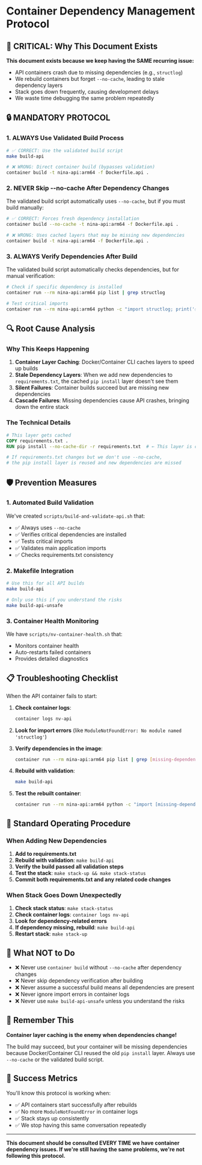 # Container Dependency Management Protocol

## 🚨 CRITICAL: Why This Document Exists

**This document exists because we keep having the SAME recurring issue:**
- API containers crash due to missing dependencies (e.g., `structlog`)
- We rebuild containers but forget `--no-cache`, leading to stale dependency layers
- Stack goes down frequently, causing development delays
- We waste time debugging the same problem repeatedly

## 🔒 MANDATORY PROTOCOL

### 1. **ALWAYS Use Validated Build Process**

```bash
# ✅ CORRECT: Use the validated build script
make build-api

# ❌ WRONG: Direct container build (bypasses validation)
container build -t nina-api:arm64 -f Dockerfile.api .
```

### 2. **NEVER Skip --no-cache After Dependency Changes**

The validated build script automatically uses `--no-cache`, but if you must build manually:

```bash
# ✅ CORRECT: Forces fresh dependency installation
container build --no-cache -t nina-api:arm64 -f Dockerfile.api .

# ❌ WRONG: Uses cached layers that may be missing new dependencies
container build -t nina-api:arm64 -f Dockerfile.api .
```

### 3. **ALWAYS Verify Dependencies After Build**

The validated build script automatically checks dependencies, but for manual verification:

```bash
# Check if specific dependency is installed
container run --rm nina-api:arm64 pip list | grep structlog

# Test critical imports
container run --rm nina-api:arm64 python -c "import structlog; print('✅ structlog works')"
```

## 🔍 Root Cause Analysis

### Why This Keeps Happening

1. **Container Layer Caching**: Docker/Container CLI caches layers to speed up builds
2. **Stale Dependency Layers**: When we add new dependencies to `requirements.txt`, the cached `pip install` layer doesn't see them
3. **Silent Failures**: Container builds succeed but are missing new dependencies
4. **Cascade Failures**: Missing dependencies cause API crashes, bringing down the entire stack

### The Technical Details

```dockerfile
# This layer gets cached
COPY requirements.txt .
RUN pip install --no-cache-dir -r requirements.txt  # ← This layer is cached!

# If requirements.txt changes but we don't use --no-cache,
# the pip install layer is reused and new dependencies are missed
```

## 🛡️ Prevention Measures

### 1. Automated Build Validation

We've created `scripts/build-and-validate-api.sh` that:
- ✅ Always uses `--no-cache`
- ✅ Verifies critical dependencies are installed
- ✅ Tests critical imports
- ✅ Validates main application imports
- ✅ Checks requirements.txt consistency

### 2. Makefile Integration

```bash
# Use this for all API builds
make build-api

# Only use this if you understand the risks
make build-api-unsafe
```

### 3. Container Health Monitoring

We have `scripts/nv-container-health.sh` that:
- Monitors container health
- Auto-restarts failed containers
- Provides detailed diagnostics

## 📋 Troubleshooting Checklist

When the API container fails to start:

1. **Check container logs**:
   ```bash
   container logs nv-api
   ```

2. **Look for import errors** (like `ModuleNotFoundError: No module named 'structlog'`)

3. **Verify dependencies in the image**:
   ```bash
   container run --rm nina-api:arm64 pip list | grep [missing-dependency]
   ```

4. **Rebuild with validation**:
   ```bash
   make build-api
   ```

5. **Test the rebuilt container**:
   ```bash
   container run --rm nina-api:arm64 python -c "import [missing-dependency]; print('✅ works')"
   ```

## 🔄 Standard Operating Procedure

### When Adding New Dependencies

1. **Add to requirements.txt**
2. **Rebuild with validation**: `make build-api`
3. **Verify the build passed all validation steps**
4. **Test the stack**: `make stack-up && make stack-status`
5. **Commit both requirements.txt and any related code changes**

### When Stack Goes Down Unexpectedly

1. **Check stack status**: `make stack-status`
2. **Check container logs**: `container logs nv-api`
3. **Look for dependency-related errors**
4. **If dependency missing, rebuild**: `make build-api`
5. **Restart stack**: `make stack-up`

## 🚫 What NOT to Do

- ❌ Never use `container build` without `--no-cache` after dependency changes
- ❌ Never skip dependency verification after building
- ❌ Never assume a successful build means all dependencies are present
- ❌ Never ignore import errors in container logs
- ❌ Never use `make build-api-unsafe` unless you understand the risks

## 📝 Remember This

**Container layer caching is the enemy when dependencies change!**

The build may succeed, but your container will be missing dependencies because Docker/Container CLI reused the old `pip install` layer. Always use `--no-cache` or the validated build script.

## 🎯 Success Metrics

You'll know this protocol is working when:
- ✅ API containers start successfully after rebuilds
- ✅ No more `ModuleNotFoundError` in container logs
- ✅ Stack stays up consistently
- ✅ We stop having this same conversation repeatedly

---

**This document should be consulted EVERY TIME we have container dependency issues. If we're still having the same problems, we're not following this protocol.**
